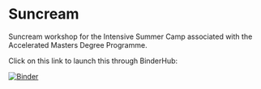 # Suncream

Suncream workshop for the Intensive Summer Camp associated with the Accelerated Masters Degree Programme.

Click on this link to launch this through BinderHub:

[![Binder](https://mybinder.org/badge_logo.svg)](https://mybinder.org/v2/gh/bri-sc/suncream/HEAD?labpath=workshop.ipynb)


